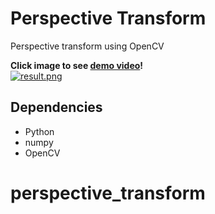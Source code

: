 # Perspective Transform

Perspective transform using OpenCV

**Click image to see [demo video](https://youtu.be/Bz8g83XbPk4)!**  
[![result.png](https://github.com/kairess/perspective_transform/raw/master/result.jpg)](https://youtu.be/Bz8g83XbPk4)

## Dependencies
- Python
- numpy
- OpenCV
# perspective_transform

